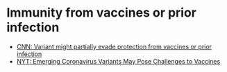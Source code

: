 # Immunity from vaccines or prior infection
- [CNN: Variant might partially evade protection from vaccines or prior infection](https://edition.cnn.com/2021/01/19/health/coronavirus-variant-vaccine-protection/index.html)
- [NYT: Emerging Coronavirus Variants May Pose Challenges to Vaccines](https://www.nytimes.com/2021/01/20/health/coronavirus-variants-immunity.html)

